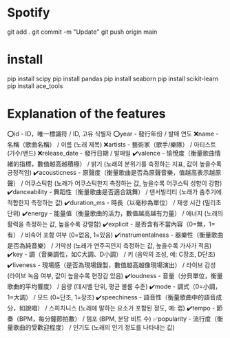 # Spotify
git add . 
git commit -m "Update" 
git push origin main


# install
pip install scipy
pip install pandas
pip install seaborn
pip install scikit-learn
pip install ace_tools

# Explanation of the features

⭕id - ID，唯一標識符 / ID, 고유 식별자
⭕year - 發行年份 / 발매 연도
❌name - 名稱（歌曲名稱） / 이름 (노래 제목)
❌artists - 藝術家（歌手/樂隊） / 아티스트 (가수/밴드)
❌release_date - 發行日期 / 발매일
✔️valence - 愉悅度（衡量歌曲情緒的指標，數值越高越積極） / 밝기 (노래의 분위기를 측정하는 지표, 값이 높을수록 긍정적임)
✔️acousticness - 原聲度（衡量歌曲是否為原聲音樂，值越高表示越原聲） / 어쿠스틱함 (노래가 어쿠스틱한지 측정하는 값, 높을수록 어쿠스틱 성향이 강함)
✔️danceability - 舞蹈性（衡量歌曲是否適合跳舞） / 댄서빌리티 (노래가 춤추기에 적합한지 측정하는 값)
✔️duration_ms - 時長（以毫秒為單位） / 재생 시간 (밀리초 단위)
✔️energy - 能量值（衡量歌曲的活力，數值越高越有力量） / 에너지 (노래의 활력을 측정하는 값, 높을수록 강렬함)
✔️explicit - 是否含有不當內容（0=無，1=有） / 비속어 포함 여부 (0=없음, 1=있음)
✔️instrumentalness - 器樂性（衡量歌曲是否為純音樂） / 기악성 (노래가 연주곡인지 측정하는 값, 높을수록 가사가 적음)
✔️key - 調（音樂調性，如C大調、D小調） / 키 (음악의 조성, 예: C장조, D단조)
✔️liveness - 現場感（是否為現場錄製，數值越高越像現場演出） / 라이브 감성 (라이브 녹음 여부, 값이 높을수록 현장감 있음)
✔️loudness - 音量（分貝單位，衡量歌曲的平均響度） / 음량 (데시벨 단위, 평균 볼륨 수준)
✔️mode - 調式（0=小調，1=大調） / 모드 (0=단조, 1=장조)
✔️speechiness - 語音性（衡量歌曲中的語音成分，如說唱） / 스피치니스 (노래에 말하는 요소가 포함된 정도, 예: 랩)
✔️tempo - 節奏（BPM，每分鐘節拍數） / 템포 (BPM, 분당 비트 수)
✅popularity - 流行度（衡量歌曲的受歡迎程度） / 인기도 (노래의 인기 정도를 나타내는 값)